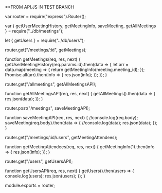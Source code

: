 **FROM API.JS IN TEST BRANCH

var router = require("express").Router();

var {
  getUserMeetingHistory,
  getMeetingInfo,
  saveMeeting,
  getAllMeetings
} = require("../db/meetings");

let { getUsers } = require("../db/users");

router.get("/meetings/:id", getMeetings);

function getMeetings(req, res, next) {
  getUserMeetingHistory(req.params.id).then(data => {
    let arr = data.map(meeting => {
      return getMeetingInfo(meeting.meeting_id);
    });
    Promise.all(arr).then(info => {
      res.json(info);
    });
  });
}

router.get("/allmeetings", getAllMeetingsAPI);

function getAllMeetingsAPI(req, res, next) {
  getAllMeetings().then(data => {
    res.json(data);
  });
}

router.post("/meetings", saveMeetingAPI);

function saveMeetingAPI(req, res, next) {
  //console.log(req.body);
  saveMeeting(req.body).then(data => {
    //console.log(data);
    res.json(data);
  });
}

router.get("/meetings/:id/users", getMeetingAttendees);

function getMeetingAttendees(req, res, next) {
  getMeetingInfo(1).then(info => {
    res.json(info);
  });
}

router.get("/users", getUsersAPI);

function getUsersAPI(req, res, next) {
  getUsers().then(users => {
    console.log(users);
    res.json(users);
  });
}

module.exports = router;